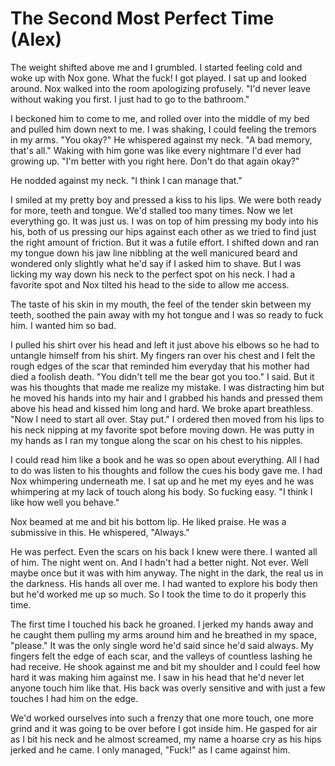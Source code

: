 #  The Second Most Perfect Time (Alex)

The weight shifted above me and I grumbled. I started feeling cold and woke up
with Nox gone. What the fuck! I got played. I sat up and looked around. Nox
walked into the room apologizing profusely. "I'd never leave without waking you
first. I just had to go to the bathroom."

I beckoned him to come to me, and rolled over into the middle of my bed and
pulled him down next to me. I was shaking, I could feeling the tremors in my
arms. "You okay?" He whispered against my neck. "A bad memory, that's all."
Waking with him gone was like every nightmare I'd ever had growing up. "I'm
better with you right here. Don't do that again okay?"

He nodded against my neck. "I think I can manage that."

I smiled at my pretty boy and pressed a kiss to his lips. We were both ready for
more, teeth and tongue. We'd stalled too many times. Now we let everything go.
It was just us. I was on top of him pressing my body into his his, both of us
pressing our hips against each other as we tried to find just the right amount
of friction. But it was a futile effort. I shifted down and ran my tongue down
his jaw line nibbling at the well manicured beard and wondered only slightly
what he'd say if I asked him to shave. But I was licking my way down his neck to
the perfect spot on his neck. I had a favorite spot and Nox tilted his head to
the side to allow me access.

The taste of his skin in my mouth, the feel of the tender skin between my teeth,
soothed the pain away with my hot tongue and I was so ready to fuck him. I
wanted him so bad.

I pulled his shirt over his head and left it just above his elbows so he had to
untangle himself from his shirt. My fingers ran over his chest and I felt the
rough edges of the scar that reminded him everyday that his mother had died a
foolish death. "You didn't tell me the bear got you too." I said. But it was his
thoughts that made me realize my mistake. I was distracting him but he moved his
hands into my hair and I grabbed his hands and pressed them above his head and
kissed him long and hard. We broke apart breathless. "Now I need to start all
over. Stay put." I ordered then moved from his lips to his neck nipping at my
favorite spot before moving down. He was putty in my hands as I ran my tongue
along the scar on his chest to his nipples.

I could read him like a book and he was so open about everything. All I had to
do was listen to his thoughts and follow the cues his body gave me. I had Nox
whimpering underneath me. I sat up and he met my eyes and he was whimpering at
my lack of touch along his body. So fucking easy. "I think I like how well you
behave."

Nox beamed at me and bit his bottom lip. He liked praise. He was a submissive in
this. He whispered, "Always."

He was perfect. Even the scars on his back I knew were there. I wanted all of
him. The night went on. And I hadn't had a better night. Not ever. Well maybe
once but it was with him anyway. The night in the dark, the real us in the
darkness. His hands all over me. I had wanted to explore his body then but he'd
worked me up so much. So I took the time to do it properly this time.

The first time I touched his back he groaned. I jerked my hands away and he
caught them pulling my arms around him and he breathed in my space, "please." It
was the only single word he'd said since he'd said always. My fingers felt the
edge of each scar, and the valleys of countless lashing he had receive. He shook
against me and bit my shoulder and I could feel how hard it was making him
against me. I saw in his head that he'd never let anyone touch him like that.
His back was overly sensitive and with just a few touches I had him on the edge.

We'd worked ourselves into such a frenzy that one more touch, one more grind and
it was going to be over before I got inside him. He gasped for air as I bit his
neck and he almost screamed, my name a hoarse cry as his hips jerked and he
came. I only managed, "Fuck!" as I came against him.

